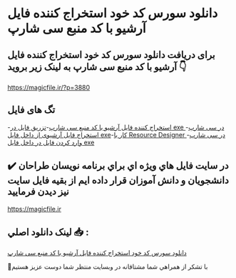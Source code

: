 # دانلود سورس کد خود استخراج کننده فایل آرشیو با کد منبع سی شارپ

## برای دریافت دانلود سورس کد خود استخراج کننده فایل آرشیو با کد منبع سی شارپ به لینک زیر بروید 👇

https://magicfile.ir/?p=3880

## تگ های فایل

-[استخراج کننده فایل آرشیو با کد منبع سی شارپ](https://magicfile.ir/product/%d8%b3%d9%88%d8%b1%d8%b3-%da%a9%d8%af%d8%ae%d9%88%d8%af-%d8%a7%d8%b3%d8%aa%d8%ae%d8%b1%d8%a7%d8%ac-%da%a9%d9%86%d9%86%d8%af%d9%87-%d9%81%d8%a7%db%8c%d9%84-%d8%a2%d8%b1%d8%b4%db%8c%d9%88-%d9%85%d9%86%d8%a8%d8%b9-%d8%b3%db%8c-%d8%b4%d8%a7%d8%b1%d9%be/)-[تزریق فایل در exe در سی شارپ](https://magicfile.ir/product/%d8%b3%d9%88%d8%b1%d8%b3-%da%a9%d8%af%d8%ae%d9%88%d8%af-%d8%a7%d8%b3%d8%aa%d8%ae%d8%b1%d8%a7%d8%ac-%da%a9%d9%86%d9%86%d8%af%d9%87-%d9%81%d8%a7%db%8c%d9%84-%d8%a2%d8%b1%d8%b4%db%8c%d9%88-%d9%85%d9%86%d8%a8%d8%b9-%d8%b3%db%8c-%d8%b4%d8%a7%d8%b1%d9%be/)-[استخراج فایل آرشیوی از داخل فایل exe](https://magicfile.ir/product/%d8%b3%d9%88%d8%b1%d8%b3-%da%a9%d8%af%d8%ae%d9%88%d8%af-%d8%a7%d8%b3%d8%aa%d8%ae%d8%b1%d8%a7%d8%ac-%da%a9%d9%86%d9%86%d8%af%d9%87-%d9%81%d8%a7%db%8c%d9%84-%d8%a2%d8%b1%d8%b4%db%8c%d9%88-%d9%85%d9%86%d8%a8%d8%b9-%d8%b3%db%8c-%d8%b4%d8%a7%d8%b1%d9%be/)-[کار با Resource Designer در سی شارپ](https://magicfile.ir/product/%d8%b3%d9%88%d8%b1%d8%b3-%da%a9%d8%af%d8%ae%d9%88%d8%af-%d8%a7%d8%b3%d8%aa%d8%ae%d8%b1%d8%a7%d8%ac-%da%a9%d9%86%d9%86%d8%af%d9%87-%d9%81%d8%a7%db%8c%d9%84-%d8%a2%d8%b1%d8%b4%db%8c%d9%88-%d9%85%d9%86%d8%a8%d8%b9-%d8%b3%db%8c-%d8%b4%d8%a7%d8%b1%d9%be/)-[وارد کردن فایل در داخل فایل exe](https://magicfile.ir/product/%d8%b3%d9%88%d8%b1%d8%b3-%da%a9%d8%af%d8%ae%d9%88%d8%af-%d8%a7%d8%b3%d8%aa%d8%ae%d8%b1%d8%a7%d8%ac-%da%a9%d9%86%d9%86%d8%af%d9%87-%d9%81%d8%a7%db%8c%d9%84-%d8%a2%d8%b1%d8%b4%db%8c%d9%88-%d9%85%d9%86%d8%a8%d8%b9-%d8%b3%db%8c-%d8%b4%d8%a7%d8%b1%d9%be/)

## ✔️ در سايت فايل هاي ويژه اي براي برنامه نويسان طراحان دانشجويان و دانش آموزان قرار داده ايم از بقيه فايل سايت نيز ديدن فرماييد

https://magicfile.ir


## لينک دانلود اصلي 📥 :

[دانلود سورس کد خود استخراج کننده فایل آرشیو با کد منبع سی شارپ](https://magicfile.ir/product/%d8%b3%d9%88%d8%b1%d8%b3-%da%a9%d8%af%d8%ae%d9%88%d8%af-%d8%a7%d8%b3%d8%aa%d8%ae%d8%b1%d8%a7%d8%ac-%da%a9%d9%86%d9%86%d8%af%d9%87-%d9%81%d8%a7%db%8c%d9%84-%d8%a2%d8%b1%d8%b4%db%8c%d9%88-%d9%85%d9%86%d8%a8%d8%b9-%d8%b3%db%8c-%d8%b4%d8%a7%d8%b1%d9%be/) 


🙏با تشکر از همراهي شما مشتاقانه در وبسایت منتظر شما دوست عزیز هستیم

